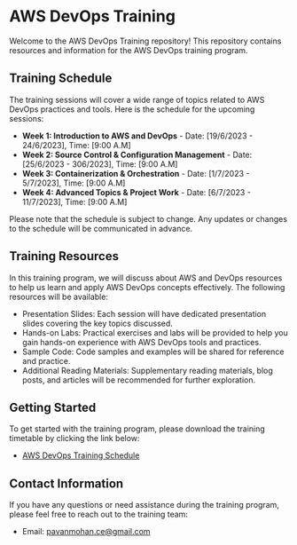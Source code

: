 # AWS DevOps Training

Welcome to the AWS DevOps Training repository! This repository contains resources and information for the AWS DevOps training program.

## Training Schedule

The training sessions will cover a wide range of topics related to AWS DevOps practices and tools. Here is the schedule for the upcoming sessions:

- **Week 1: Introduction to AWS and DevOps** - Date: [19/6/2023 - 24/6/2023], Time: [9:00 A.M]
- **Week 2: Source Control & Configuration Management** - Date: [25/6/2023 - 306/2023], Time: [9:00 A.M]
- **Week 3: Containerization & Orchestration** - Date: [1/7/2023 - 5/7/2023], Time: [9:00 A.M]
- **Week 4: Advanced Topics & Project Work** - Date: [6/7/2023 - 11/7/2023], Time: [9:00 A.M]

Please note that the schedule is subject to change. Any updates or changes to the schedule will be communicated in advance.

## Training Resources

In this training program, we will discuss about AWS and DevOps resources to help us learn and apply AWS DevOps concepts effectively. The following resources will be available:

- Presentation Slides: Each session will have dedicated presentation slides covering the key topics discussed.
- Hands-on Labs: Practical exercises and labs will be provided to help you gain hands-on experience with AWS DevOps tools and practices.
- Sample Code: Code samples and examples will be shared for reference and practice.
- Additional Reading Materials: Supplementary reading materials, blog posts, and articles will be recommended for further exploration.

## Getting Started

To get started with the training program, please download the training timetable by clicking the link below:

- [AWS DevOps Training Schedule](./documents/sheet.pdf)

## Contact Information

If you have any questions or need assistance during the training program, please feel free to reach out to the training team:

- Email: [pavanmohan.ce@gmail.com](mailto:pavanmohan.ce@gmail.com)

